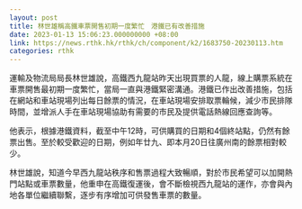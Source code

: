 ```yaml
---
layout: post
title: 林世雄稱高鐵車票開售初期一度繁忙　港鐵已有改善措施
date: 2023-01-13 15:06:23.000000000 +08:00
link: https://news.rthk.hk/rthk/ch/component/k2/1683750-20230113.htm
categories: rthk
---
```


運輸及物流局局長林世雄說，高鐵西九龍站昨天出現買票的人龍，線上購票系統在車票開售最初期一度繁忙，當局一直與港鐵緊密溝通。港鐵已作出改善措施，包括在網站和車站現場列出每日餘票的情況，在車站現場安排取票輪候，減少市民排隊時間，並增派人手在車站現場協助有需要的市民及提供電話熱線回應查詢等。

他表示，根據港鐵資料，截至中午12時，可供購買的日期和4個終站點，仍然有餘票出售。至於較受歡迎的日期，例如年廿九、即本月20日往廣州南的餘票相對較少。

林世雄說，知道今早西九龍站秩序和售票過程大致暢順，對於市民希望可以加開熱門站點或車票數量，他重申在高鐵復運後，會不斷檢視西九龍站的運作，亦會與內地各單位繼續聯繫，逐步有序增加可供發售車票的數量。
